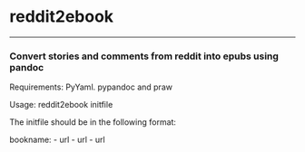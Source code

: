 # reddit2ebook
--------
### Convert stories and comments from reddit into epubs using pandoc

Requirements: PyYaml. pypandoc and praw

 Usage: reddit2ebook initfile

 The initfile should be in the following format:

 bookname:
     - url
     - url
     - url